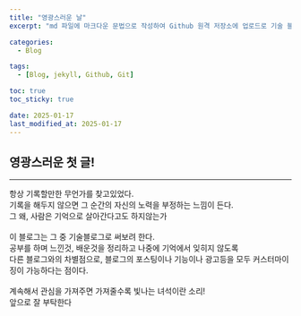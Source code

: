 ```yaml
---
title: "영광스러운 날"
excerpt: "md 파일에 마크다운 문법으로 작성하여 Github 원격 저장소에 업로드로 기술 블로그의 시작을 알리기기!"

categories:
  - Blog

tags:
  - [Blog, jekyll, Github, Git]

toc: true
toc_sticky: true

date: 2025-01-17
last_modified_at: 2025-01-17
---
```

## 영광스러운 첫 글!
<hr/>
항상 기록할만한 무언가를 찾고있었다. <br>
기록을 해두지 않으면 그 순간의 자신의 노력을 부정하는 느낌이 든다. <br>
그 왜, 사람은 기억으로 살아간다고도 하지않는가 <br>
<br>
이 블로그는 그 중 기술블로그로 써보려 한다.<br> 
공부를 하며 느낀것, 배운것을 정리하고 나중에 기억에서 잊히지 않도록<br>
다른 블로그와의 차별점으로, 블로그의 포스팅이나 기능이나 광고등을 모두 커스터마이징이 가능하다는 점이다. <br>
<br>
계속해서 관심을 가져주면 가져줄수록 빛나는 녀석이란 소리! 
<br>앞으로 잘 부탁한다
